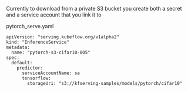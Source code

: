 Currently to download from a private S3 bucket you create both a secret and a service account that you link it to

pytorch_serve.yaml

```
apiVersion: "serving.kubeflow.org/v1alpha2"
kind: "InferenceService"
metadata:
  name: "pytorch-s3-cifar10-005"
spec:
  default:
    predictor:
      serviceAccountName: sa
      tensorflow:
        storageUri: "s3://kfserving-samples/models/pytorch/cifar10"


```
